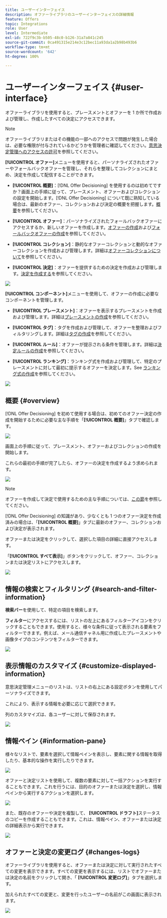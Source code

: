 ```yaml
---
title: ユーザーインターフェイス
description: オファーライブラリのユーザーインターフェイスの詳細情報
feature: Offers
topic: Integrations
role: User
level: Intermediate
exl-id: 722f9c3b-b505-48c0-b126-31a7a841c245
source-git-commit: 0ca491315e214e3c12bec11a93da1a2b98b493b6
workflow-type: tm+mt
source-wordcount: '642'
ht-degree: 100%

---
```


# ユーザーインターフェイス {#user-interface}

オファーライブラリを使用すると、プレースメントとオファーを 1 か所で作成および管理し、作成したすべての決定にアクセスできます。

>[!NOTE]
>
>オファーライブラリまたはその機能の一部へのアクセスで問題が発生した場合は、必要な権限が付与されているかどうかを管理者に確認してください。[意思決定管理へのアクセスの許可](starting-offer-decisioning.md#granting-acess-to-decision-management)を参照してください。

**[!UICONTROL オファー]**&#x200B;メニューを使用すると、パーソナライズされたオファーやフォールバックオファーを管理し、それらを整理してコレクションにまとめ、決定を作成して配信することができます。

* **[!UICONTROL 概要]**：[!DNL Offer Decisioning] を使用するのは初めてですか？画面上の手順に従って、プレースメント、オファーおよびコレクションの設定を開始します。[!DNL Offer Decisioning] について既に熟知している場合は、最新のオファー、コレクションおよび決定の概要を把握します。[概要](#overview)を参照してください。

* **[!UICONTROL オファー]**：パーソナライズされたフォールバックオファーにアクセスするか、新しいオファーを作成します。[オファーの作成](../offer-library/creating-personalized-offers.md)および[フォールバックオファーの作成](../offer-library/creating-fallback-offers.md)を参照してください。

* **[!UICONTROL コレクション]**：静的なオファーコレクションと動的なオファーコレクションを作成および管理します。詳細は[オファーコレクションについて](../offer-library/creating-collections.md)を参照してください。

* **[!UICONTROL 決定]**：オファーを提供するための決定を作成および管理します。[決定を作成する](../offer-activities/create-offer-activities.md)を参照してください。

![](../assets/offers_menu.png)

**[!UICONTROL コンポーネント]**&#x200B;メニューを使用して、オファーの作成に必要なコンポーネントを管理します。

* **[!UICONTROL プレースメント]**：オファーを表示するプレースメントを作成および管理します。詳細は[プレースメントの作成](../offer-library/creating-placements.md)を参照してください。

* **[!UICONTROL タグ]**：タグを作成および管理して、オファーを整理およびフィルタリングします。詳細は[タグの作成](../offer-library/creating-tags.md)を参照してください。

* **[!UICONTROL ルール]**：オファーが提示される条件を管理します。詳細は[決定ルールの作成](../offer-library/creating-decision-rules.md)を参照してください。

* **[!UICONTROL ランキング]**：ランキング式を作成および管理して、特定のプレースメントに対して最初に提示するオファーを決定します。See [ランキング式の作成](../ranking/create-ranking-formulas.md)を参照してください。

![](../assets/offer_activities.png)

## 概要 {#overview}

[!DNL Offer Decisioning] を初めて使用する場合は、初めてのオファー決定の作成を開始するために必要な主な手順を「**[!UICONTROL 概要]**」タブで確認します。

![](../assets/overview_onboarding.png)

画面上の手順に従って、プレースメント、オファーおよびコレクションの作成を開始します。

これらの最初の手順が完了したら、オファーの決定を作成するよう求められます。

![](../assets/overview_collection-created.png)

>[!NOTE]
>
>オファーを作成して決定で使用するための主な手順については、[この節](../offer-library/key-steps.md)を参照してください。

[!DNL Offer Decisioning] の知識があり、少なくとも 1 つのオファー決定を作成済みの場合は、「**[!UICONTROL 概要]**」タブに最新のオファー、コレクションおよび決定が表示されます。

オファーまたは決定をクリックして、選択した項目の詳細に直接アクセスします。

「**[!UICONTROL すべて表示]**」ボタンをクリックして、オファー、コレクションまたは決定リストにアクセスします。

![](../assets/overview_view-all.png)

## 情報の検索とフィルタリング {#search-and-filter-information}

**検索バー**&#x200B;を使用して、特定の項目を検索します。

**フィルター**&#x200B;にアクセスするには、リストの左上にあるフィルターアイコンをクリックすることもできます。使用すると、様々な条件に従って表示される要素をフィルターできます。例えば、メール通信チャネル用に作成したプレースメントや画像タイプのコンテンツをフィルターできます。

![](../assets/filters.png)

## 表示情報のカスタマイズ {#customize-displayed-information}

意思決定管理メニューのリストは、リストの右上にある設定ボタンを使用してパーソナライズできます。


これにより、表示する情報を必要に応じて選択できます。

列のカスタマイズは、各ユーザーに対して保存されます。

![](../assets/columns.png)

## 情報ペイン {#information-pane}

様々なリストで、要素を選択して情報ペインを表示し、要素に関する情報を取得したり、基本的な操作を実行したりできます。

![](../assets/information-pane.png)

オファーと決定リストを使用して、複数の要素に対して一括アクションを実行することもできます。これを行うには、目的のオファーまたは決定を選択し、情報ペインから実行するアクションを選択します。


![](../assets/bulk-actions.png)

また、既存のオファーや決定を複製して、 **[!UICONTROL ドラフト]**&#x200B;ステータスのコピーを作成することもできます。これは、情報ペイン、オファーまたは決定の詳細表示から実行できます。

![](../assets/duplicate-offer.png)

## オファーと決定の変更ログ {#changes-logs}

オファーライブラリを使用すると、オファーまたは決定に対して実行されたすべての変更を表示できます。すべての変更を表示するには、リストでオファーまたは決定の名前をクリックして開き、「 **[!UICONTROL 変更ログ]**」タブを選択します。

加えられたすべての変更と、変更を行ったユーザーの名前がこの画面に表示されます。

![](../assets/change-logs.png)
